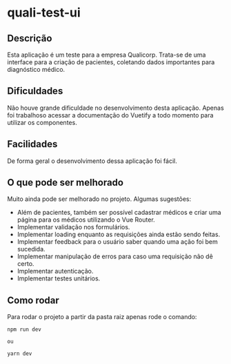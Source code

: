 # quali-test-ui

## Descrição

Esta aplicação é um teste para a empresa Qualicorp. Trata-se de uma interface para a criação de pacientes, coletando dados importantes para diagnóstico médico.

## Dificuldades

Não houve grande dificuldade no desenvolvimento desta aplicação. Apenas foi trabalhoso acessar a documentação do Vuetify a todo momento para utilizar os componentes.

## Facilidades

De forma geral o desenvolvimento dessa aplicação foi fácil.

## O que pode ser melhorado

Muito ainda pode ser melhorado no projeto. Algumas sugestões:

- Além de pacientes, também ser possível cadastrar médicos e criar uma página para os médicos utilizando o Vue Router.
- Implementar validação nos formulários.
- Implementar loading enquanto as requisições ainda estão sendo feitas.
- Implementar feedback para o usuário saber quando uma ação foi bem sucedida.
- Implementar manipulação de erros para caso uma requisição não dê certo.
- Implementar autenticação.
- Implementar testes unitários.

## Como rodar

Para rodar o projeto a partir da pasta raiz apenas rode o comando:

```
npm run dev

ou

yarn dev

```